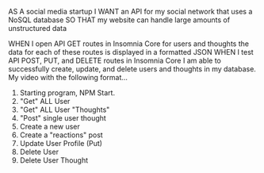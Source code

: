 AS A social media startup
I WANT an API for my social network that uses a NoSQL database
SO THAT my website can handle large amounts of unstructured data

WHEN I open API GET routes in Insomnia Core for users and thoughts
the data for each of these routes is displayed in a formatted JSON
WHEN I test API POST, PUT, and DELETE routes in Insomnia Core
I am able to successfully create, update, and delete users and thoughts in my database.
My video with the following format...
 1. Starting program, NPM Start.
 2. "Get" ALL User
 3. "Get" ALL User "Thoughts"
 4. "Post" single user thought
 5. Create a new user
 6. Create a "reactions" post
 7. Update User Profile (Put)
 8. Delete User
 9. Delete User Thought
